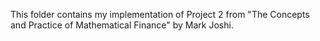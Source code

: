 This folder contains my implementation of Project 2 from "The Concepts and Practice of Mathematical Finance" by Mark Joshi. 




